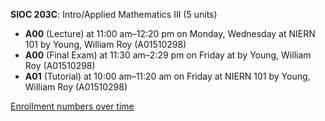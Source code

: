 **SIOC 203C**: Intro/Applied Mathematics III (5 units)

- **A00** (Lecture) at 11:00 am–12:20 pm on Monday, Wednesday at NIERN 101 by Young, William Roy (A01510298)
- **A00** (Final Exam) at 11:30 am–2:29 pm on Friday at   by Young, William Roy (A01510298)
- **A01** (Tutorial) at 10:00 am–11:20 am on Friday at NIERN 101 by Young, William Roy (A01510298)

[Enrollment numbers over time](./SIOC203C.tsv)
